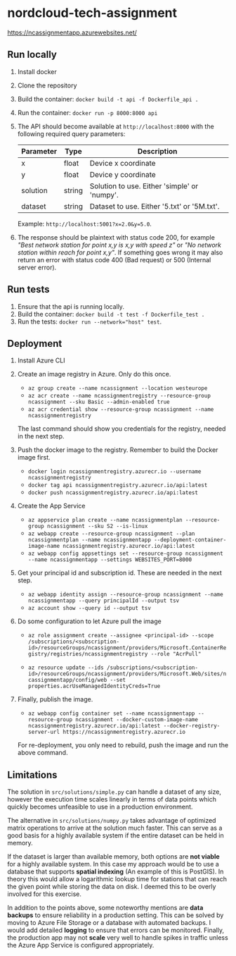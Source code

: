 # nordcloud-tech-assignment
https://ncassignmentapp.azurewebsites.net/

## Run locally 
1. Install docker
2. Clone the repository
3. Build the container: `docker build -t api -f Dockerfile_api .`
4. Run the container: `docker run -p 8000:8000 api`
4. The API should become available at `http://localhost:8000` with the following required query parameters:

    | Parameter  | Type | Description |
    | ------------- | ------------- | ------------- |
    | x  | float  | Device x coordinate |
    | y  | float  | Device y coordinate |
    | solution  | string  | Solution to use. Either 'simple' or 'numpy'.  |
    | dataset  | string  | Dataset to use. Either '5.txt' or '5M.txt'. |

    Example: `http://localhost:5001?x=2.0&y=5.0`.
6. The response should be plaintext with status code 200, for example *"Best network station for point x,y is x,y with speed z"* or *"No network station within reach for point x,y"*. If something goes wrong it may also return an error with status code 400 (Bad request) or 500 (Internal server error).

## Run tests 
1. Ensure that the api is running locally.
2. Build the container: `docker build -t test -f Dockerfile_test .` 
3. Run the tests: `docker run --network="host" test`.


## Deployment

1. Install Azure CLI

2. Create an image registry in Azure. Only do this once.

    - `az group create --name ncassignment --location westeurope`
    - `az acr create --name ncassignmentregistry --resource-group ncassignment --sku Basic --admin-enabled true`
    - `az acr credential show --resource-group ncassignment --name ncassignmentregistry`

    The last command should show you credentials for the registry, needed in the next step.

3. Push the docker image to the registry. Remember to build the Docker image first.

    - `docker login ncassignmentregistry.azurecr.io --username ncassignmentregistry`
    - `docker tag api ncassignmentregistry.azurecr.io/api:latest`
    - `docker push ncassignmentregistry.azurecr.io/api:latest`

4. Create the App Service 

    - `az appservice plan create --name ncassignmentplan --resource-group ncassignment --sku S2 --is-linux`
    - `az webapp create --resource-group ncassignment --plan ncassignmentplan --name ncassignmentapp --deployment-container-image-name ncassignmentregistry.azurecr.io/api:latest`
    - `az webapp config appsettings set --resource-group ncassignment --name ncassignmentapp --settings WEBSITES_PORT=8000`

5. Get your principal id and subscription id. These are needed in the next step.

    - `az webapp identity assign --resource-group ncassignment --name ncassignmentapp --query principalId --output tsv`
    - `az account show --query id --output tsv`

6. Do some configuration to let Azure pull the image

    - `az role assignment create --assignee <principal-id> --scope /subscriptions/<subscription-id>/resourceGroups/ncassignment/providers/Microsoft.ContainerRegistry/registries/ncassignmentregistry --role "AcrPull"`

    - `az resource update --ids /subscriptions/<subscription-id>/resourceGroups/ncassignment/providers/Microsoft.Web/sites/ncassignmentapp/config/web --set properties.acrUseManagedIdentityCreds=True`

7. Finally, publish the image. 
    - `az webapp config container set --name ncassignmentapp --resource-group ncassignment --docker-custom-image-name ncassignmentregistry.azurecr.io/api:latest --docker-registry-server-url https://ncassignmentregistry.azurecr.io`
    
    For re-deployment, you only need to rebuild, push the image and run the above command.

## Limitations

The solution in `src/solutions/simple.py` can handle a dataset of any size, however the execution time scales linearly in terms of data points which quickly becomes unfeasible to use in a production environment.

The alternative in `src/solutions/numpy.py` takes advantage of optimized matrix operations to arrive at the solution much faster. This can serve as a good basis for a highly available system if the entire dataset can be held in memory. 

If the dataset is larger than available memory, both options are **not viable** for a highly available system. In this case my approach would be to use a database that supports **spatial indexing** (An example of this is PostGIS).  In theory this would allow a logarithmic lookup time for stations that can reach the given point while storing the data on disk. I deemed this to be overly involved for this exercise.

In addition to the points above, some noteworthy mentions are **data backups** to ensure reliability in a production setting. This can be solved by moving to Azure File Storage or a database with automated backups. I would add detailed **logging** to ensure that errors can be monitored. Finally, the production app may not **scale** very well to handle spikes in traffic unless the Azure App Service is configured appropriately.

